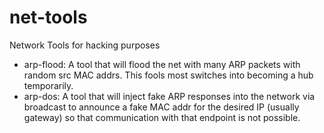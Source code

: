 net-tools
=========

Network Tools for hacking purposes

 * arp-flood: A tool that will flood the net with many ARP packets with
   random src MAC addrs. This fools most switches into becoming a hub
   temporarily.
 * arp-dos: A tool that will inject fake ARP responses into the network
   via broadcast to announce a fake MAC addr for the desired IP (usually
   gateway) so that communication with that endpoint is not possible.


